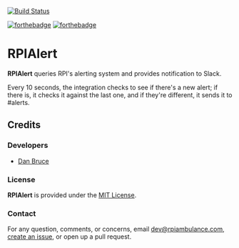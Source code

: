 [![Build Status](https://cloud.drone.io/api/badges/rpiambulance/person-v1/status.svg)](https://cloud.drone.io/rpiambulance/person-v1)

[![forthebadge](https://forthebadge.com/images/badges/built-with-love.svg)](https://forthebadge.com) [![forthebadge](https://forthebadge.com/images/badges/made-with-javascript.svg)](https://forthebadge.com)

# RPIAlert

**RPIAlert** queries RPI's alerting system and provides notification to Slack.

Every 10 seconds, the integration checks to see if there's a new alert; if there is, it checks it against the last one, and if they're different, it sends it to #alerts.

## Credits

### Developers

- [Dan Bruce](https://github.com/ddbruce)

### License

**RPIAlert** is provided under the [MIT License](https://opensource.org/licenses/MIT).

### Contact

For any question, comments, or concerns, email [dev@rpiambulance.com](mailto:dev@rpiambulance.com), [create an issue](https://github.com/rpiambulance/rpialert/issues/new), or open up a pull request.
